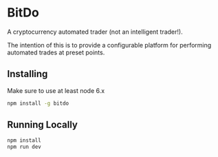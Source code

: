 # BitDo

A cryptocurrency automated trader (not an intelligent trader!).

The intention of this is to provide a configurable platform for performing
automated trades at preset points.

## Installing

Make sure to use at least node 6.x

```bash
npm install -g bitdo
```

## Running Locally

```bash
npm install
npm run dev
```